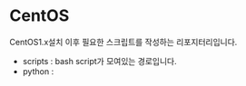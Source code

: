 # CentOS

CentOS1.x설치 이후 필요한 스크립트를 작성하는 리포지터리입니다.

- scripts : bash script가 모여있는 경로입니다.
- python : 
